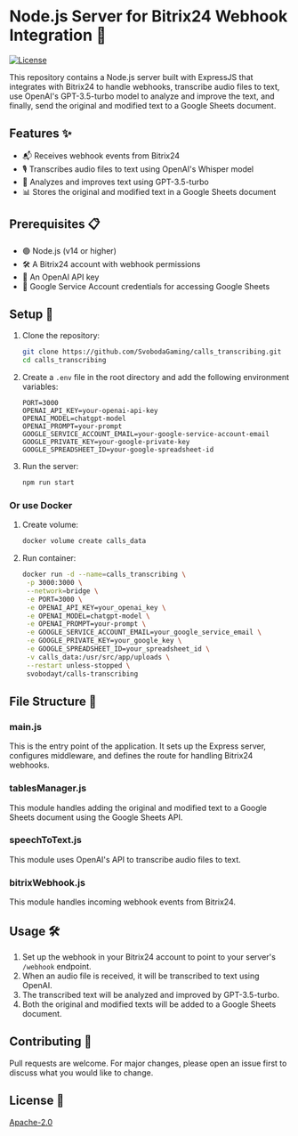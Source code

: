 # Node.js Server for Bitrix24 Webhook Integration 🚀
[![License](https://img.shields.io/badge/License-Apache_2.0-blue.svg)](https://opensource.org/licenses/Apache-2.0)

This repository contains a Node.js server built with ExpressJS that integrates with Bitrix24 to handle webhooks, transcribe audio files to text, use OpenAI's GPT-3.5-turbo model to analyze and improve the text, and finally, send the original and modified text to a Google Sheets document.

## Features ✨
- 📬 Receives webhook events from Bitrix24
- 🎙️ Transcribes audio files to text using OpenAI's Whisper model
- 🤖 Analyzes and improves text using GPT-3.5-turbo
- 📊 Stores the original and modified text in a Google Sheets document

## Prerequisites 📋
- 🟢 Node.js (v14 or higher)
- 🛠️ A Bitrix24 account with webhook permissions
- 🔑 An OpenAI API key
- 📧 Google Service Account credentials for accessing Google Sheets

## Setup 🔧

1. Clone the repository:
    ```bash
    git clone https://github.com/SvobodaGaming/calls_transcribing.git
    cd calls_transcribing
    ```

2. Create a `.env` file in the root directory and add the following environment variables:
    ```plaintext
    PORT=3000
    OPENAI_API_KEY=your-openai-api-key
    OPENAI_MODEL=chatgpt-model
    OPENAI_PROMPT=your-prompt
    GOOGLE_SERVICE_ACCOUNT_EMAIL=your-google-service-account-email
    GOOGLE_PRIVATE_KEY=your-google-private-key
    GOOGLE_SPREADSHEET_ID=your-google-spreadsheet-id
    ```

4. Run the server:
    ```bash
    npm run start
    ```
### Or use Docker
1. Create volume:
    ```bash
    docker volume create calls_data
    ```
2. Run container:
    ```bash
    docker run -d --name=calls_transcribing \
     -p 3000:3000 \
     --network=bridge \
     -e PORT=3000 \
     -e OPENAI_API_KEY=your_openai_key \
     -e OPENAI_MODEL=chatgpt-model \
     -e OPENAI_PROMPT=your-prompt \
     -e GOOGLE_SERVICE_ACCOUNT_EMAIL=your_google_service_email \
     -e GOOGLE_PRIVATE_KEY=your_google_key \
     -e GOOGLE_SPREADSHEET_ID=your_spreadsheet_id \
     -v calls_data:/usr/src/app/uploads \
     --restart unless-stopped \
     svobodayt/calls-transcribing
    ```
    

## File Structure 📂

### main.js
This is the entry point of the application. It sets up the Express server, configures middleware, and defines the route for handling Bitrix24 webhooks.

### tablesManager.js
This module handles adding the original and modified text to a Google Sheets document using the Google Sheets API.

### speechToText.js
This module uses OpenAI's API to transcribe audio files to text.

### bitrixWebhook.js
This module handles incoming webhook events from Bitrix24.

## Usage 🛠️

1. Set up the webhook in your Bitrix24 account to point to your server's `/webhook` endpoint.
2. When an audio file is received, it will be transcribed to text using OpenAI.
3. The transcribed text will be analyzed and improved by GPT-3.5-turbo.
4. Both the original and modified texts will be added to a Google Sheets document.

## Contributing 🤝
Pull requests are welcome. For major changes, please open an issue first to discuss what you would like to change.

## License 📜
[Apache-2.0](LICENSE)

